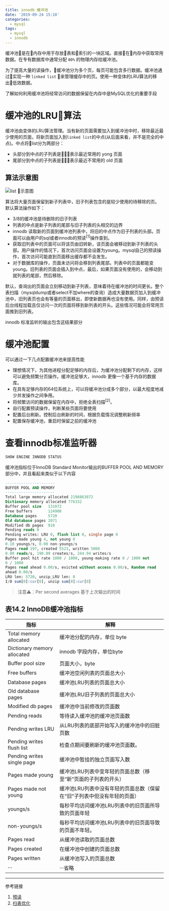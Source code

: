```yaml
---
title: innodb 缓冲池
date: '2019-09-24 15:18'
categories:
  - mysql
tags:
  - mysql
  - innodb
---
```


缓冲池是在内存中用于存放表和索引的一块区域。直接在内存中获取常用数据。在专有数据库中通常分配 ```80%``` 的物理内存给缓冲池。

为了提高大量的读操作，缓冲池分为多个页，每页可能包含多行数据。缓冲池通过实现一种 ```linked list``` 来管理缓存中的页。使用一种变体的LRU算法的移出低效数据。

了解如何利用缓冲池将经常访问的数据保留在内存中是MySQL优化的重要手段

# 缓冲池的LRU算法

缓冲池由变体的LRU算法管理。当有新的页面需要加入到缓冲池中时，移除最近最少使用的页面，将新页面加入到```linked list```的中点(从后面来看，并不是完全的中点)。中点将list分为两部分：
- 头部分到中点的子列表是表示最近常用的 yong 页面
- 尾部分到中点的子列表是表示最近不常用的 old 页面

## 算法示意图

![list 示意图](https://dev.mysql.com/doc/refman/5.7/en/images/innodb-buffer-pool-list.png)

算法将大量页面保留到新子列表中，旧子列表包含的是较少使用的待移除的页。  
默认算法操作如下：
- 3/8的缓冲池是待删除的旧子列表
- 列表的中点是新子列表的尾部与旧子列表的头相交的边界
- innodb 读取新的页面到缓冲池列表中，将旧的中点作为旧子列表的头部。页面可以由用户的sql或者innodb的预读<sup>[1]</sup>操作查到。
- 获取旧列表中的页面可以将该页由旧转新，该页面会被移动到新子列表的头部。用户操作的情况下，首次访问页面会设置为young。mysql自己的预读操作，首次访问可能直到页面移出缓存都不会发生。
- 对于数据库的操作，页面未访问将会移到列表尾部。列表中的页面都能变 young。旧列表的页面会插入到中点，最后，如果页面没有使用的，会移动到就列表的尾部，然后移除。

默认，查询出的页面会立刻移动到新子列表，意味着待在缓冲池的时间更长。整个表扫描（mysqldump或者select不加where的查询）造成大量数据页加入到缓冲池中，旧列表页也会有等量的页面移出，即使新数据再也没有使用。同样，由预读后台线程加载且仅访问一次的页面将移到新列表的开头。这些情况可能会将常用页面推到旧列表。

innodb 标准监听的输出包含这结果部分

# 缓冲池配置
可以通过一下几点配置缓冲池来提高性能

- 理想情况下，为其他进程分配足够的内存后，为缓冲池分配剩下的内存，这样可以避免频繁分页操作。缓冲池足够大，innodb 更像一个基于内存的数据库。
- 在具有足够内存的64位系统上，可以将缓冲池分成多个部分，以最大程度地减少并发操作之间争用。
- 将频繁访问的数据保留在内存中，拒绝全表扫描<sup>[2]</sup>。
- 自行配置预读操作，判断某些页面将要使用
- 配置后台刷新。控制后台刷新的时间，根据负载情况调整刷新频率
- 配置保存缓冲池，重启时保留之前的缓冲池

# 查看innodb标准监听器

```sql
SHOW ENGINE INNODB STATUS
```
缓冲池指标位于InnoDB Standard Monitor输出的BUFFER POOL AND MEMORY部分中，并且看起来类似于以下内容

```sql
----------------------
BUFFER POOL AND MEMORY
----------------------
Total large memory allocated 2198863872
Dictionary memory allocated 776332
Buffer pool size   131072
Free buffers       124908
Database pages     5720
Old database pages 2071
Modified db pages  910
Pending reads 0
Pending writes: LRU 0, flush list 0, single page 0
Pages made young 4, not young 0
0.10 youngs/s, 0.00 non-youngs/s
Pages read 197, created 5523, written 5060
0.00 reads/s, 190.89 creates/s, 244.94 writes/s
Buffer pool hit rate 1000 / 1000, young-making rate 0 / 1000 not
0 / 1000
Pages read ahead 0.00/s, evicted without access 0.00/s, Random read
ahead 0.00/s
LRU len: 5720, unzip_LRU len: 0
I/O sum[0]:cur[0], unzip sum[0]:cur[0]
```

>注意⚠️：Per second averages 基于上次输出的时间

## 表14.2 InnoDB缓冲池指标

| 指标 |解释|
|----|---|
|Total memory allocated|缓冲池分配的内存，单位 byte|
|Dictionary memory allocated|innodb 字段内存，单位byte|
|Buffer pool size|页面大小，byte|
|Free buffers|缓冲池空闲列表的页面总大小|
|Database pages|缓冲池LRU列表的页面总大小|
|Old database pages|缓冲池LRU旧子列表的页面总大小|
|Modified db pages|缓冲池中当前修改的页面数|
|Pending reads|等待读入缓冲池的缓冲池页面数|
|Pending writes LRU|从LRU列表的底部开始写入的缓冲池中的旧脏页数|
|Pending writes flush list|检查点期间要刷新的缓冲池页面数。|
|Pending writes single page|缓冲池中暂挂的独立页面写入数|
|Pages made young|缓冲池LRU列表中变年轻的页面总数（移至“新”页面的子列表的开头）|
|Pages made not young|缓冲池LRU列表中没有年轻的页面总数（保留在“旧”子列表中但没有年轻的页面）|
|youngs/s|每秒平均访问缓冲池LRU列表中的旧页面所导致的页面年轻|
|non-youngs/s|每秒平均访问缓冲池LRU列表中的旧页面导致的页面不年轻。|
|Pages read|从缓冲池读取的页面总数|
|Pages created|在缓冲池中创建的页面总数|
|Pages written|从缓冲池写入的页面总数|
|···|···省略|

<hr />
参考链接

1. [预读](https://dev.mysql.com/doc/refman/5.7/en/glossary.html#read-ahead)
2. [扫表优化](https://dev.mysql.com/doc/refman/5.7/en/innodb-performance-midpoint_insertion.html)